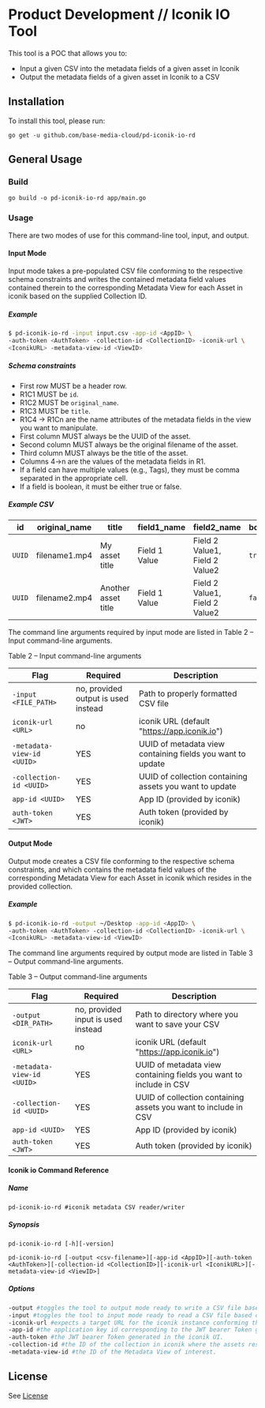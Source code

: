 # Product Development // Iconik IO Tool

This tool is a POC that allows you to:

- Input a given CSV into the metadata fields of a given asset in Iconik
- Output the metadata fields of a given asset in Iconik to a CSV



## Installation
To install this tool, please run:

`go get -u github.com/base-media-cloud/pd-iconik-io-rd`



## General Usage

### Build

```go build -o pd-iconik-io-rd app/main.go```

### Usage

There are two modes of use for this command-line tool, input, and output.



#### Input Mode

Input mode takes a pre-populated CSV file conforming to the respective schema constraints and writes the contained metadata field values contained therein to the corresponding Metadata View for each Asset in iconik based on the supplied Collection ID.

##### Example

```bash
$ pd-iconik-io-rd -input input.csv -app-id <AppID> \
-auth-token <AuthToken> -collection-id <CollectionID> -iconik-url \ 
<IconikURL> -metadata-view-id <ViewID>
```

##### Schema constraints

- First row MUST be a header row.
- R1C1 MUST be `id`.
- R1C2 MUST be `original_name`.
- R1C3 MUST be `title`.
- R1C4 -> R1Cn are the name attributes of the metadata fields in the view you want to manipulate.
- First column MUST always be the UUID of the asset.
- Second column MUST always be the original filename of the asset.
- Third column MUST always be the title of the asset.
- Columns 4->n are the values of the metadata fields in R1.
- If a field can have multiple values (e.g., Tags), they must be comma separated in the appropriate cell.
- If a field is boolean, it must be either true or false.


##### Example CSV

| id     | original_name | title               | field1_name   | field2_name                    | bool_field_name |  
|--------|---------------|---------------------|---------------|--------------------------------|-----------------|  
| `UUID` | filename1.mp4 | My asset title      | Field 1 Value | Field 2 Value1, Field 2 Value2 | `true`          |  
| `UUID` | filename2.mp4 | Another asset title | Field 1 Value | Field 2 Value1, Field 2 Value2 | `false`         |



The command line arguments required by input mode are listed in Table 2 – Input command-line arguments.

Table 2 – Input command-line arguments

| Flag                       | Required                            | Description                                                |
|----------------------------|-------------------------------------|------------------------------------------------------------|
| `-input <FILE_PATH>`       | no, provided output is used instead | Path to properly formatted CSV file                        |
| `iconik-url <URL>`         | no                                  | iconik URL (default "https://app.iconik.io")               |
| `-metadata-view-id <UUID>` | YES                                 | UUID of metadata view containing fields you want to update |
| `-collection-id <UUID>`    | YES                                 | UUID of collection containing assets you want to update    |
| `app-id <UUID>`            | YES                                 | App ID (provided by iconik)                                |
| `auth-token <JWT>`         | YES                                 | Auth token (provided by iconik)                            |





#### Output Mode

Output mode creates a CSV file conforming to the respective schema constraints, and which contains the metadata field values of the corresponding Metadata View for each Asset in iconik which resides in the provided collection.

##### Example

```bash
$ pd-iconik-io-rd -output ~/Desktop -app-id <AppID> \
-auth-token <AuthToken> -collection-id <CollectionID> -iconik-url \ 
<IconikURL> -metadata-view-id <ViewID>
```

The command line arguments required by output mode are listed in Table 3 – Output command-line arguments.

Table 3 – Output command-line arguments

| Flag                       | Required                           | Description                                                        |
|----------------------------|------------------------------------|--------------------------------------------------------------------|
| `-output <DIR_PATH>`       | no, provided input is used instead | Path to directory where you want to save your CSV                  |
| `iconik-url <URL>`         | no                                 | iconik URL (default "https://app.iconik.io")                       |
| `-metadata-view-id <UUID>` | YES                                | UUID of metadata view containing fields you want to include in CSV |
| `-collection-id <UUID>`    | YES                                | UUID of collection containing assets you want to include in CSV    |
| `app-id <UUID>`            | YES                                | App ID (provided by iconik)                                        |
| `auth-token <JWT>`         | YES                                | Auth token (provided by iconik)                                    |



#### Iconik io Command Reference

##### Name

```pd-iconik-io-rd #iconik metadata CSV reader/writer```

##### Synopsis

```pd-iconik-io-rd [-h][-version]```

```pd-iconik-io-rd [-output <csv-filename>][-app-id <AppID>][-auth-token <AuthToken>][-collection-id <CollectionID>][-iconik-url <IconikURL>][-metadata-view-id <ViewID>]```

##### Options

```bash
-output #toggles the tool to output mode ready to write a CSV file based on the supplied flag values.
-input #toggles the tool to input mode ready to read a CSV file based on the supplied flag values.
-iconik-url #expects a target URL for the iconik instance conforming the https URL schema. Default is https://app.iconik.io.
-app-id #the application key id corresponding to the JWT bearer Token generated in the iconik UI.
-auth-token #the JWT bearer Token generated in the iconik UI.
-collection-id #the ID of the collection in iconik where the assets reside.
-metadata-view-id #the ID of the Metadata View of interest.
```



## License
See [License](LICENSE.txt)
